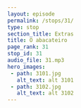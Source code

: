```yaml
---
layout: episode
permalink: /stops/31/
type: stop
section_title: Extras
title: O abacateiro
page_rank: 31
stop_id: 31
audio_file: 31.mp3
hero_images:
 - path: 3101.jpg
   alt_text: alt 3101
 - path: 3102.jpg
   alt_text: alt 3102
---
```

